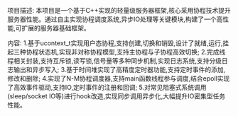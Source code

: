 项目描述:
本项目是一个基于C++实现的轻量级服务器框架,核心采用协程技术提升服务器性能。通过自主实现协程调度系统,异步IO处理等关键模块,构建了一个高性能,可扩展的服务器基础框架。

内容:
1.基于ucontext_t实现用户态协程,支持创建,切换和销毁,设计了就绪,运行,挂起三种协程状态机,实现非对称协程模型,支持主协程与子协程高效切换;
2.完成线程相关封装,支持互斥锁,读写锁,信号量等多种同步机制,实现日志系统,支持分级日志输出和异步写入;
3.基于时间堆实现了高精度定时器功能,支持定时事件的添加,修改和删除;
4.实现了N-M协程调度器,支持main函数线程参与调度,结合epoll实现了高效事件驱动,支持IO,定时事件的注册和回调;
5.对常见阻塞式系统调用(sleep/socket IO等)进行hook改造,实现同步调用异步化,大幅提升IO密集型任务性能。
